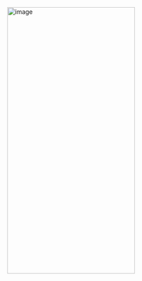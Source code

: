 <img width="293" height="613" alt="image" src="https://github.com/user-attachments/assets/ba94bc19-f630-47fd-84d8-fd18ac7059b4" />
